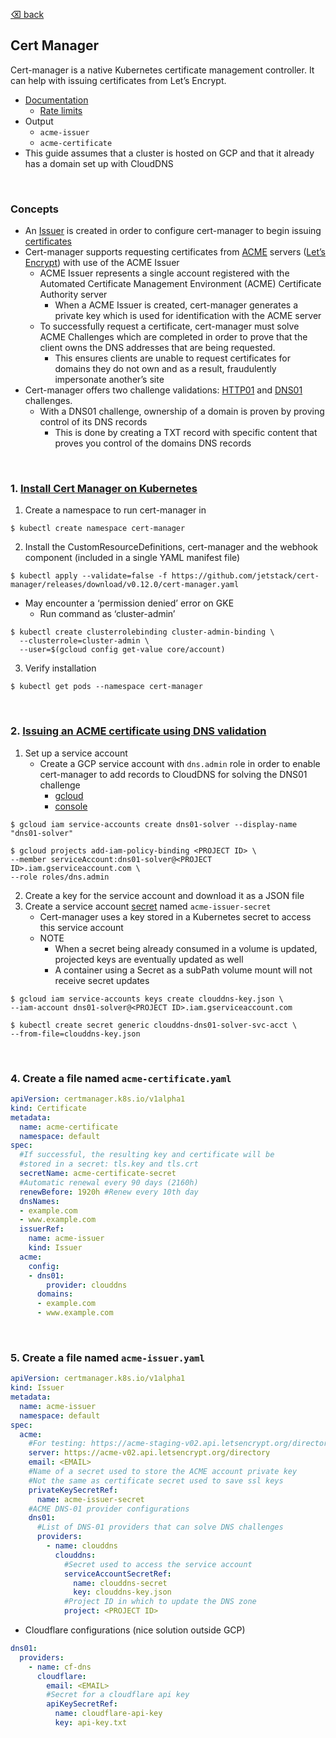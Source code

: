 [⌫ back](../KUBERNETES.md)

## Cert Manager
Cert-manager is a native Kubernetes certificate management controller. It can help with issuing certificates from Let’s Encrypt.

 - [Documentation](https://cert-manager.io/docs/)
   - [Rate limits](https://letsencrypt.org/docs/rate-limits/)
 - Output
   - `acme-issuer`
   - `acme-certificate`
 - This guide assumes that a cluster is hosted on GCP and that it already has a domain set up with CloudDNS

</br>

### Concepts
   - An [Issuer](https://cert-manager.io/docs/concepts/issuer/) is created in order to configure cert-manager to begin issuing [certificates](https://cert-manager.io/docs/concepts/certificate/)
   - Cert-manager supports requesting certificates from [ACME](https://cert-manager.io/docs/configuration/acme/) servers ([Let’s Encrypt](https://letsencrypt.org/)) with use of the ACME Issuer
     - ACME Issuer represents a single account registered with the Automated Certificate Management Environment (ACME) Certificate Authority server
         - When a ACME Issuer is created, cert-manager generates a private key which is used for identification with the ACME server
     - To successfully request a certificate, cert-manager must solve ACME Challenges which are completed in order to prove that the client owns the DNS addresses that are being requested. 
       - This ensures clients are unable to request certificates for domains they do not own and as a result, fraudulently impersonate another’s site
- Cert-manager offers two challenge validations: [HTTP01](https://cert-manager.io/docs/configuration/acme/http01/) and [DNS01](https://cert-manager.io/docs/configuration/acme/dns01/) challenges.
  - With a DNS01 challenge, ownership of a domain is proven by proving control of its DNS records
    - This is done by creating a TXT record with specific content that proves you control of the domains DNS records

</br>

### 1. [Install Cert Manager on Kubernetes](https://docs.cert-manager.io/en/latest/getting-started/install/kubernetes.html)
1. Create a namespace to run cert-manager in
```
$ kubectl create namespace cert-manager
```

2. Install the CustomResourceDefinitions, cert-manager and the webhook component (included in a single YAML manifest file)
```
$ kubectl apply --validate=false -f https://github.com/jetstack/cert-manager/releases/download/v0.12.0/cert-manager.yaml
```

- May encounter a ‘permission denied’ error on GKE 
  - Run command as ‘cluster-admin’
```
$ kubectl create clusterrolebinding cluster-admin-binding \
  --clusterrole=cluster-admin \
  --user=$(gcloud config get-value core/account)
```

3. Verify installation
```
$ kubectl get pods --namespace cert-manager
```

</br>

### 2. [Issuing an ACME certificate using DNS validation](https://docs.cert-manager.io/en/latest/tutorials/acme/dns-validation.html)


1. Set up a service account
   - Create a GCP service account with `dns.admin` role in order to enable cert-manager to add records to CloudDNS for solving the DNS01 challenge
      - [gcloud](https://cert-manager.io/docs/configuration/acme/dns01/google/)
      - [console](https://console.cloud.google.com/iam-admin/)
```
$ gcloud iam service-accounts create dns01-solver --display-name "dns01-solver"
```
```
$ gcloud projects add-iam-policy-binding <PROJECT ID> \
--member serviceAccount:dns01-solver@<PROJECT ID>.iam.gserviceaccount.com \
--role roles/dns.admin
```

2. Create a key for the service account and download it as a JSON file
3. Create a service account [secret](https://kubernetes.io/docs/concepts/configuration/secret/) named `acme-issuer-secret`
   - Cert-manager uses a key stored in a Kubernetes secret to access this service account
   - NOTE
     - When a secret being already consumed in a volume is updated, projected keys are eventually updated as well
     - A container using a Secret as a subPath volume mount will not receive secret updates
```
$ gcloud iam service-accounts keys create clouddns-key.json \
--iam-account dns01-solver@<PROJECT ID>.iam.gserviceaccount.com
```

```
$ kubectl create secret generic clouddns-dns01-solver-svc-acct \
--from-file=clouddns-key.json
```

</br>

### 4. Create a file named `acme-certificate.yaml`
```yaml
apiVersion: certmanager.k8s.io/v1alpha1
kind: Certificate
metadata:
  name: acme-certificate
  namespace: default
spec:
  #If successful, the resulting key and certificate will be 
  #stored in a secret: tls.key and tls.crt
  secretName: acme-certificate-secret
  #Automatic renewal every 90 days (2160h)
  renewBefore: 1920h #Renew every 10th day
  dnsNames:
  - example.com
  - www.example.com
  issuerRef:
    name: acme-issuer
    kind: Issuer
  acme:
    config:
    - dns01:
        provider: clouddns
      domains:
      - example.com
      - www.example.com
```

</br>

### 5. Create a file named `acme-issuer.yaml`
```yaml
apiVersion: certmanager.k8s.io/v1alpha1
kind: Issuer
metadata:
  name: acme-issuer
  namespace: default
spec:
  acme:
    #For testing: https://acme-staging-v02.api.letsencrypt.org/directory
    server: https://acme-v02.api.letsencrypt.org/directory
    email: <EMAIL>
    #Name of a secret used to store the ACME account private key
    #Not the same as certificate secret used to save ssl keys
    privateKeySecretRef:
      name: acme-issuer-secret
    #ACME DNS-01 provider configurations
    dns01:
      #List of DNS-01 providers that can solve DNS challenges
      providers:
        - name: clouddns
          clouddns:
            #Secret used to access the service account
            serviceAccountSecretRef:
              name: clouddns-secret
              key: clouddns-key.json
            #Project ID in which to update the DNS zone
            project: <PROJECT ID>
```

 - Cloudflare configurations (nice solution outside GCP)
```yaml
dns01:
  providers:
    - name: cf-dns
      cloudflare:
        email: <EMAIL>
        #Secret for a cloudflare api key
        apiKeySecretRef:
          name: cloudflare-api-key
          key: api-key.txt
```
